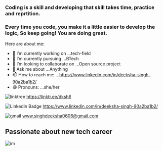 ### Coding is a skill and developing that skill takes time, practice and reprtition.
### Every time you code, you make it a little easier to develop the logic, So keep going! You are doing great.


<!--**dkshsingh/Dkshsingh** is a ✨ _special_ ✨ repository because its `README.md` (this file) appears on your GitHub profile.-->

Here are about me:

- 🔭 I’m currently working on ...tech-field
- 🌱 I’m currently pursuing ...BTech
- 👯 I’m looking to collaborate on ...Open source project
- 💬 Ask me about ...Anything
- 📫 How to reach me: ...https://www.linkedin.com/in/deeksha-singh-90a2ba1b2/ 
- 😄 Pronouns: ...she/her


<!-- social media Handles -->

![linktree](https://img.shields.io/badge/Linktree-Links-green)
https://linktr.ee/dksh6

![Linkedin Badge](https://img.shields.io/badge/Contact-LinkedIn-blue)
https://www.linkedin.com/in/deeksha-singh-90a2ba1b2/

![gmail](https://img.shields.io/badge/Contact-Gmail-red)
www.singhdeeksha0606@gmail.com





## Passionate about new tech career
![im](https://user-images.githubusercontent.com/78050476/179518187-a64a3f91-17f3-49e4-bfb8-3cd1e62da89c.jpg)



